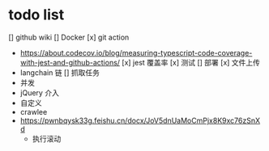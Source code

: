 # todo list

[] github wiki
[] Docker
[x] git action
  - https://about.codecov.io/blog/measuring-typescript-code-coverage-with-jest-and-github-actions/
[x] jest 覆盖率
[x] 测试
[] 部署
[x] 文件上传
  - langchain 链
[] 抓取任务
  - 并发
  - jQuery 介入
  - 自定义
  - crawlee
  - https://pwnbqysk33g.feishu.cn/docx/JoV5dnUaMoCmPjx8K9xc76zSnXd
    - 执行滚动

